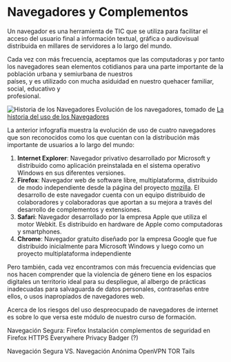 # Navegadores y Complementos

Un navegador es una herramienta de TIC que se utiliza para facilitar el acceso del usuario final 
a información textual, gráfica o audiovisual distribuida en millares de servidores a lo largo del
 mundo.
 
Cada vez con más frecuencia, aceptamos que las computadoras y por tanto los navegadores sean 
elementos cotidianos para una parte importante de la población urbana y semiurbana de nuestros  
países, y es utilizado con mucha asiduidad en nuestro quehacer familiar, social, educativo y  
profesional.

![Historia de los Navegadores](http://www.omicrono.com/wp-content/uploads/2015/08/evolucion-navegadores-internet.gif) 
Evolución de los navegadores, tomado de [La historia del uso de los Navegadores](http://www.omicrono.com/2015/08/asi-ha-cambiado-el-uso-de-los-navegadores-de-internet-en-el-mundo/)

La anterior infografía muestra la evolución de uso de cuatro navegadores que son reconocidos como
 los que cuentan con la distribución más importante de usuarios a lo largo del mundo:
  
  1. **Internet Explorer**: Navegador privativo desarrollado por Microsoft y distribuido como 
  aplicación preinstalada en el sistema operativo Windows en sus diferentes versiones.
  2. **Firefox**: Navegador web de software libre, multiplataforma, distribuido de modo 
  independiente 
  desde la página del proyecto [mozilla](htp://mozilla.org). El desarrollo de este navegador 
  cuenta con un equipo distribuido de colaboradores y colaboradoras que aportan a su mejora a 
  través del desarrollo de complementos y extensiones.
  3. **Safari**: Navegador desarrollado por la empresa Apple que utiliza el motor Webkit. Es 
  distribuido en hardware de Apple como computadoras y smartphones. 
  4. **Chrome**: Navegador gratuito diseñado por la empresa Google que fue distribuido 
  inicialmente para Microsoft Windows y luego como un proyecto multiplataforma independiente

Pero también, cada vez encontramos con más frecuencia evidencias que nos hacen comprender que la 
violencia de género tiene en los espacios digitales un territorio ideal para su despliegue, al 
albergo de prácticas inadecuadas para salvaguarda de datos personales, contraseñas entre ellos, o
 usos inapropiados de navegadores web.
 
Acerca de los riesgos del uso despreocupado de navegadores de internet es sobre lo que versa este
 módulo de nuestro curso de formación.


Navegación Segura: Firefox
Instalación complementos de seguridad en Firefox
HTTPS Everywhere
Privacy Badger (?)

Navegación Segura VS. Navegación Anónima
OpenVPN
TOR
Tails